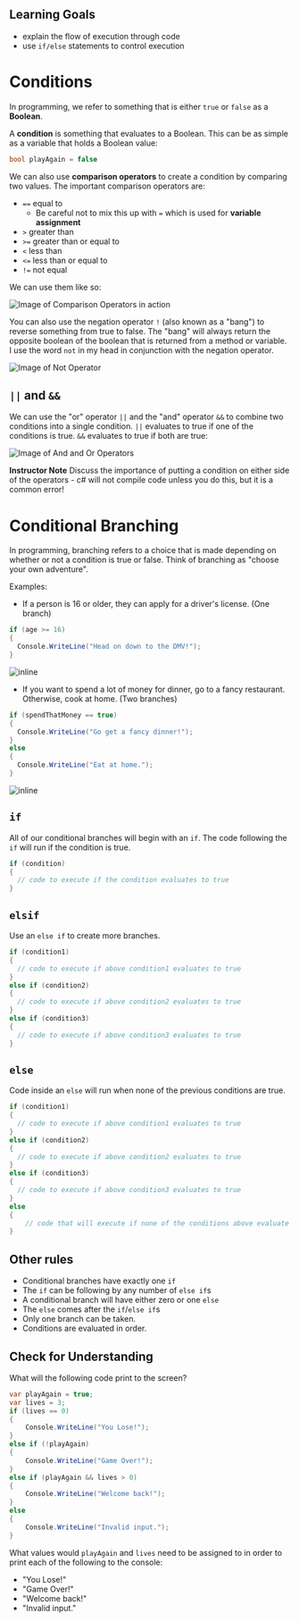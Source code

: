 ## Learning Goals

* explain the flow of execution through code  
* use `if/else` statements to control execution


# Conditions

In programming, we refer to something that is either `true` or `false` as a **Boolean**.

A **condition** is something that evaluates to a Boolean. This can be as simple as a variable that holds a Boolean value:

```c#
bool playAgain = false
```

We can also use **comparison operators** to create a condition by comparing two values. The important comparison operators are:

* `==` equal to
  * Be careful not to mix this up with `=` which is used for **variable assignment**
* `>` greater than
* `>=` greater than or equal to
* `<` less than
* `<=` less than or equal to
* `!=` not equal

We can use them like so:

![Image of Comparison Operators in action](/images/Mod1/ConditionalLogic/ComparisonOperators.png)

You can also use the negation operator `!` (also known as a "bang") to reverse something from true to false. The "bang" will always return the opposite boolean of the boolean that is returned from a method or variable. I use the word `not` in my head in conjunction with the negation operator.

![Image of Not Operator](/images/Mod1/ConditionalLogic/NotOperator.png)

## `||` and `&&`

We can use the "or" operator `||` and the "and" operator `&&` to combine two conditions into a single condition. `||` evaluates to true if one of the conditions is true. `&&` evaluates to true if both are true:

![Image of And and Or Operators](/images/Mod1/ConditionalLogic/AndOrOperators.png)

**Instructor Note** Discuss the importance of putting a condition on either side of the operators - c# will not compile code unless you do this, but it is a common error!

# Conditional Branching

In programming, branching refers to a choice that is made depending on whether or not a condition is true or false. Think of branching as "choose your own adventure".

Examples:

- If a person is 16 or older, they can apply for a driver's license. (One branch)

```c#
if (age >= 16)
{
  Console.WriteLine("Head on down to the DMV!");
}
```

![inline](/images/Mod1/ConditionalLogic/if_condition.jpg)


- If you want to spend a lot of money for dinner, go to a fancy restaurant. Otherwise, cook at home. (Two branches)

```c#
if (spendThatMoney == true)
{
  Console.WriteLine("Go get a fancy dinner!");
}
else
{
  Console.WriteLine("Eat at home.");
}
```

![inline](/images/Mod1/ConditionalLogic/if_else_condition.jpg)


## `if`

All of our conditional branches will begin with an `if`. The code following the `if` will run if the condition is true.

```c#
if (condition)
{
  // code to execute if the condition evaluates to true
}
```

## `elsif`

Use an `else if` to create more branches.

```c#
if (condition1)
{
  // code to execute if above condition1 evaluates to true
}
else if (condition2)
{
  // code to execute if above condition2 evaluates to true
}
else if (condition3)
{
  // code to execute if above condition3 evaluates to true
}
```

## `else`

Code inside an `else` will run when none of the previous conditions are true.

```c#
if (condition1)
{
  // code to execute if above condition1 evaluates to true
}
else if (condition2)
{
  // code to execute if above condition2 evaluates to true
}
else if (condition3)
{
  // code to execute if above condition3 evaluates to true
}
else
{
    // code that will execute if none of the conditions above evaluate to true
}
```

## Other rules

* Conditional branches have exactly one `if`
* The `if` can be following by any number of `else if`s
* A conditional branch will have either zero or one `else`
* The `else` comes after the `if`/`else if`s
* Only one branch can be taken.
* Conditions are evaluated in order.

## Check for Understanding

What will the following code print to the screen?

```c#
var playAgain = true;
var lives = 3;
if (lives == 0)
{
    Console.WriteLine("You Lose!");
}
else if (!playAgain)
{
    Console.WriteLine("Game Over!");
}
else if (playAgain && lives > 0)
{
    Console.WriteLine("Welcome back!");
}
else
{
    Console.WriteLine("Invalid input.");
}
```

What values would `playAgain` and `lives` need to be assigned to in order to print each of the following to the console:
  * "You Lose!"
  * "Game Over!"
  * "Welcome back!"
  * "Invalid input."
